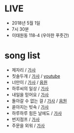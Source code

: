# LIVE
 * 2018년 5월 1일
 * 7시 30분
 * 이태원동 118-4 (우아한 푸줏간)

# song list
 * 제자리 / [가사](lyrics/%EC%A0%9C%EC%9E%90%EB%A6%AC.md)
 * 칫솔두개 / [가사](#) / [youtube](#)
 * 너만이 / [가사](#) / [음원](#)
 * 하루씨의 일상 / [가사](#)
 * 내일을 믿어요 / [가사](#)
 * 돌아갈 수 없는 걸 / [가사](#) / [음원](#)
 * 쏟아지는 빗속 / [가사](#)
 * 하루하루 힘든 날에도 / [가사](#)
 * 번지점프 / [가사](#)
 * 주문을 외워 / [가사](#)
